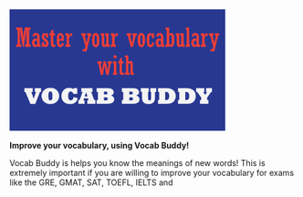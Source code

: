 <img src = "vocabbuddy%20banner.png" width = 75% height = 75%>

<b>Improve your vocabulary, using Vocab Buddy!</b>
<p>Vocab Buddy is  helps you know the meanings of new words! This is extremely important if you are willing to improve your vocabulary for exams like the GRE, GMAT, SAT, TOEFL, IELTS and </p>
